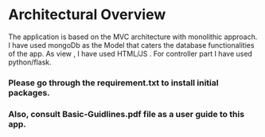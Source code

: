 # Architectural Overview 
The application is based on the MVC architecture with monolithic approach.
I have used mongoDb as the Model that caters the database functionalities of the app. As 
view , I have used HTML/JS . For controller part I have used python/flask.

### Please go through the requirement.txt to install initial packages.

### Also, consult Basic-Guidlines.pdf file as a user guide to this app.


